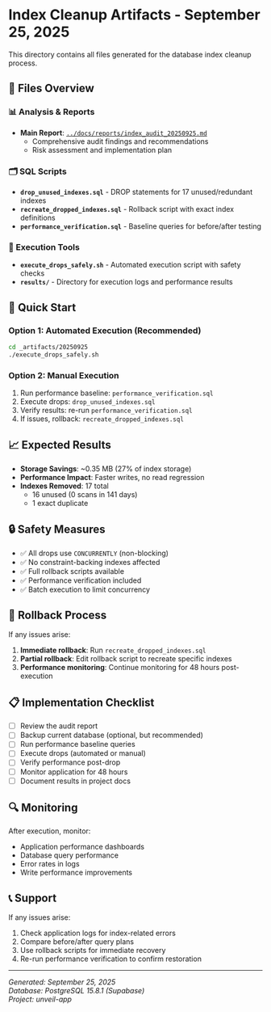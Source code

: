 # Index Cleanup Artifacts - September 25, 2025

This directory contains all files generated for the database index cleanup process.

## 📁 Files Overview

### 📊 Analysis & Reports
- **Main Report**: [`../docs/reports/index_audit_20250925.md`](../../docs/reports/index_audit_20250925.md)
  - Comprehensive audit findings and recommendations
  - Risk assessment and implementation plan

### 🗂️ SQL Scripts  
- **`drop_unused_indexes.sql`** - DROP statements for 17 unused/redundant indexes
- **`recreate_dropped_indexes.sql`** - Rollback script with exact index definitions  
- **`performance_verification.sql`** - Baseline queries for before/after testing

### 🚀 Execution Tools
- **`execute_drops_safely.sh`** - Automated execution script with safety checks
- **`results/`** - Directory for execution logs and performance results

## 🎯 Quick Start

### Option 1: Automated Execution (Recommended)
```bash
cd _artifacts/20250925
./execute_drops_safely.sh
```

### Option 2: Manual Execution  
1. Run performance baseline: `performance_verification.sql`
2. Execute drops: `drop_unused_indexes.sql` 
3. Verify results: re-run `performance_verification.sql`
4. If issues, rollback: `recreate_dropped_indexes.sql`

## 📈 Expected Results

- **Storage Savings**: ~0.35 MB (27% of index storage)
- **Performance Impact**: Faster writes, no read regression
- **Indexes Removed**: 17 total
  - 16 unused (0 scans in 141 days)  
  - 1 exact duplicate

## 🔒 Safety Measures

- ✅ All drops use `CONCURRENTLY` (non-blocking)
- ✅ No constraint-backing indexes affected
- ✅ Full rollback scripts available
- ✅ Performance verification included
- ✅ Batch execution to limit concurrency

## 🚨 Rollback Process

If any issues arise:

1. **Immediate rollback**: Run `recreate_dropped_indexes.sql`
2. **Partial rollback**: Edit rollback script to recreate specific indexes
3. **Performance monitoring**: Continue monitoring for 48 hours post-execution

## 📋 Implementation Checklist

- [ ] Review the audit report 
- [ ] Backup current database (optional, but recommended)
- [ ] Run performance baseline queries
- [ ] Execute drops (automated or manual)
- [ ] Verify performance post-drop
- [ ] Monitor application for 48 hours  
- [ ] Document results in project docs

## 🔍 Monitoring

After execution, monitor:
- Application performance dashboards
- Database query performance  
- Error rates in logs
- Write performance improvements

## 📞 Support

If any issues arise:
1. Check application logs for index-related errors
2. Compare before/after query plans  
3. Use rollback scripts for immediate recovery
4. Re-run performance verification to confirm restoration

---

*Generated: September 25, 2025*  
*Database: PostgreSQL 15.8.1 (Supabase)*  
*Project: unveil-app*
